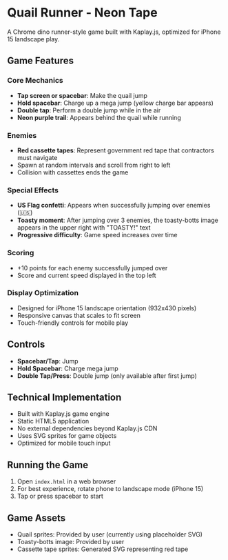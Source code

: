 # Quail Runner - Neon Tape

A Chrome dino runner-style game built with Kaplay.js, optimized for iPhone 15 landscape play.

## Game Features

### Core Mechanics
- **Tap screen or spacebar**: Make the quail jump
- **Hold spacebar**: Charge up a mega jump (yellow charge bar appears)
- **Double tap**: Perform a double jump while in the air
- **Neon purple trail**: Appears behind the quail while running

### Enemies
- **Red cassette tapes**: Represent government red tape that contractors must navigate
- Spawn at random intervals and scroll from right to left
- Collision with cassettes ends the game

### Special Effects
- **US Flag confetti**: Appears when successfully jumping over enemies (🇺🇸)
- **Toasty moment**: After jumping over 3 enemies, the toasty-botts image appears in the upper right with "TOASTY!" text
- **Progressive difficulty**: Game speed increases over time

### Scoring
- +10 points for each enemy successfully jumped over
- Score and current speed displayed in the top left

### Display Optimization
- Designed for iPhone 15 landscape orientation (932x430 pixels)
- Responsive canvas that scales to fit screen
- Touch-friendly controls for mobile play

## Controls
- **Spacebar/Tap**: Jump
- **Hold Spacebar**: Charge mega jump
- **Double Tap/Press**: Double jump (only available after first jump)

## Technical Implementation
- Built with Kaplay.js game engine
- Static HTML5 application
- No external dependencies beyond Kaplay.js CDN
- Uses SVG sprites for game objects
- Optimized for mobile touch input

## Running the Game
1. Open `index.html` in a web browser
2. For best experience, rotate phone to landscape mode (iPhone 15)
3. Tap or press spacebar to start

## Game Assets
- Quail sprites: Provided by user (currently using placeholder SVG)
- Toasty-botts image: Provided by user
- Cassette tape sprites: Generated SVG representing red tape